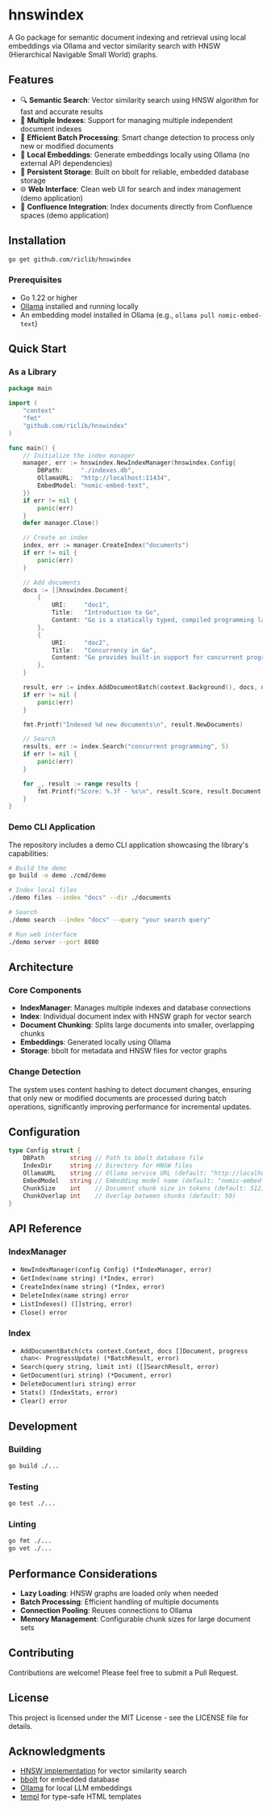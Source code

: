 # hnswindex

A Go package for semantic document indexing and retrieval using local embeddings via Ollama and vector similarity search with HNSW (Hierarchical Navigable Small World) graphs.

## Features

- 🔍 **Semantic Search**: Vector similarity search using HNSW algorithm for fast and accurate results
- 🎯 **Multiple Indexes**: Support for managing multiple independent document indexes
- 🚀 **Efficient Batch Processing**: Smart change detection to process only new or modified documents
- 🔧 **Local Embeddings**: Generate embeddings locally using Ollama (no external API dependencies)
- 💾 **Persistent Storage**: Built on bbolt for reliable, embedded database storage
- 🌐 **Web Interface**: Clean web UI for search and index management (demo application)
- 🔗 **Confluence Integration**: Index documents directly from Confluence spaces (demo application)

## Installation

```bash
go get github.com/riclib/hnswindex
```

### Prerequisites

- Go 1.22 or higher
- [Ollama](https://ollama.ai/) installed and running locally
- An embedding model installed in Ollama (e.g., `ollama pull nomic-embed-text`)

## Quick Start

### As a Library

```go
package main

import (
    "context"
    "fmt"
    "github.com/riclib/hnswindex"
)

func main() {
    // Initialize the index manager
    manager, err := hnswindex.NewIndexManager(hnswindex.Config{
        DBPath:     "./indexes.db",
        OllamaURL:  "http://localhost:11434",
        EmbedModel: "nomic-embed-text",
    })
    if err != nil {
        panic(err)
    }
    defer manager.Close()

    // Create an index
    index, err := manager.CreateIndex("documents")
    if err != nil {
        panic(err)
    }

    // Add documents
    docs := []hnswindex.Document{
        {
            URI:     "doc1",
            Title:   "Introduction to Go",
            Content: "Go is a statically typed, compiled programming language...",
        },
        {
            URI:     "doc2",
            Title:   "Concurrency in Go",
            Content: "Go provides built-in support for concurrent programming...",
        },
    }

    result, err := index.AddDocumentBatch(context.Background(), docs, nil)
    if err != nil {
        panic(err)
    }

    fmt.Printf("Indexed %d new documents\n", result.NewDocuments)

    // Search
    results, err := index.Search("concurrent programming", 5)
    if err != nil {
        panic(err)
    }

    for _, result := range results {
        fmt.Printf("Score: %.3f - %s\n", result.Score, result.Document.Title)
    }
}
```

### Demo CLI Application

The repository includes a demo CLI application showcasing the library's capabilities:

```bash
# Build the demo
go build -o demo ./cmd/demo

# Index local files
./demo files --index "docs" --dir ./documents

# Search
./demo search --index "docs" --query "your search query"

# Run web interface
./demo server --port 8080
```

## Architecture

### Core Components

- **IndexManager**: Manages multiple indexes and database connections
- **Index**: Individual document index with HNSW graph for vector search
- **Document Chunking**: Splits large documents into smaller, overlapping chunks
- **Embeddings**: Generated locally using Ollama
- **Storage**: bbolt for metadata and HNSW files for vector graphs

### Change Detection

The system uses content hashing to detect document changes, ensuring that only new or modified documents are processed during batch operations, significantly improving performance for incremental updates.

## Configuration

```go
type Config struct {
    DBPath       string // Path to bbolt database file
    IndexDir     string // Directory for HNSW files
    OllamaURL    string // Ollama service URL (default: "http://localhost:11434")
    EmbedModel   string // Embedding model name (default: "nomic-embed-text")
    ChunkSize    int    // Document chunk size in tokens (default: 512)
    ChunkOverlap int    // Overlap between chunks (default: 50)
}
```

## API Reference

### IndexManager

- `NewIndexManager(config Config) (*IndexManager, error)`
- `GetIndex(name string) (*Index, error)`
- `CreateIndex(name string) (*Index, error)`
- `DeleteIndex(name string) error`
- `ListIndexes() ([]string, error)`
- `Close() error`

### Index

- `AddDocumentBatch(ctx context.Context, docs []Document, progress chan<- ProgressUpdate) (*BatchResult, error)`
- `Search(query string, limit int) ([]SearchResult, error)`
- `GetDocument(uri string) (*Document, error)`
- `DeleteDocument(uri string) error`
- `Stats() (IndexStats, error)`
- `Clear() error`

## Development

### Building

```bash
go build ./...
```

### Testing

```bash
go test ./...
```

### Linting

```bash
go fmt ./...
go vet ./...
```

## Performance Considerations

- **Lazy Loading**: HNSW graphs are loaded only when needed
- **Batch Processing**: Efficient handling of multiple documents
- **Connection Pooling**: Reuses connections to Ollama
- **Memory Management**: Configurable chunk sizes for large document sets

## Contributing

Contributions are welcome! Please feel free to submit a Pull Request.

## License

This project is licensed under the MIT License - see the LICENSE file for details.

## Acknowledgments

- [HNSW implementation](https://github.com/coder/hnsw) for vector similarity search
- [bbolt](https://github.com/etcd-io/bbolt) for embedded database
- [Ollama](https://ollama.ai/) for local LLM embeddings
- [templ](https://github.com/a-h/templ) for type-safe HTML templates